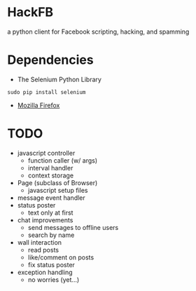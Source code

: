HackFB
======

a python client for Facebook scripting, hacking, and spamming


Dependencies
============

- The Selenium Python Library

```
sudo pip install selenium
```

- [Mozilla Firefox](http://www.mozilla.org/en-US/firefox/new/)



TODO
====

+ javascript controller
  * function caller (w/ args)
  * interval handler
  * context storage
+ Page (subclass of Browser)
  * javascript setup files
+ message event handler
+ status poster
  * text only at first
+ chat improvements
  * send messages to offline users
  * search by name
+ wall interaction
  * read posts
  * like/comment on posts
  * fix status poster
+ exception handling
  * no worries (yet...)